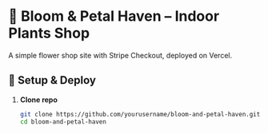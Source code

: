 # 🌸 Bloom & Petal Haven – Indoor Plants Shop

A simple flower shop site with Stripe Checkout, deployed on Vercel.

## 🚀 Setup & Deploy

1. **Clone repo**
   ```bash
   git clone https://github.com/yourusername/bloom-and-petal-haven.git
   cd bloom-and-petal-haven
